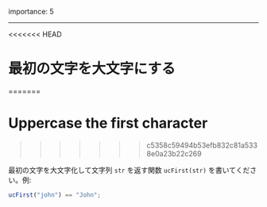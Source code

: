 importance: 5

---

<<<<<<< HEAD
# 最初の文字を大文字にする
=======
# Uppercase the first character
>>>>>>> c5358c59494b53efb832c81a5338e0a23b22c269

最初の文字を大文字化して文字列 `str` を返す関数 `ucFirst(str)` を書いてください。例:

```js
ucFirst("john") == "John";
```
